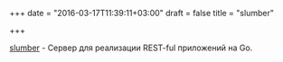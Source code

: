 +++
date = "2016-03-17T11:39:11+03:00"
draft = false
title = "slumber"

+++

<p><a href="https://github.com/sogko/slumber">slumber</a>&nbsp;- Сервер для реализации&nbsp;REST-ful приложений на Go.</p>

